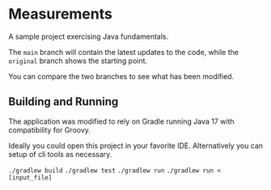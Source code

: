 # Measurements

A sample project exercising Java fundamentals.

The `main` branch will contain the latest updates to
the code, while the `original` branch shows the starting point.

You can compare the two branches to see what has been modified.

## Building and Running
The application was modified to rely on Gradle running Java 17 with compatibility
for Groovy.

Ideally you could open this project in your favorite IDE. Alternatively you can
setup of cli tools as necessary. 

`./gradlew build`
`./gradlew test`
`./gradlew run`
`./gradlew run < [input_file]`

